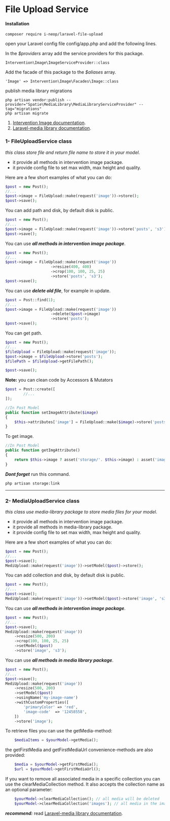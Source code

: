 
# File Upload Service

#### Installation

```bach
composer require i-neop/laravel-file-upload
```

open your Laravel config file config/app.php and add the following lines.

In the _$providers_ array add the service providers for this package.

```
Intervention\Image\ImageServiceProvider::class
```

Add the facade of this package to the _$aliases_ array.

```
'Image' => Intervention\Image\Facades\Image::class
```

publish media library migrations

```
php artisan vendor:publish --provider="Spatie\MediaLibrary\MediaLibraryServiceProvider" --tag="migrations"
php artisan migrate
```

1. [Intervention Image documentation](https://image.intervention.io/v2).
2. [Laravel-media library documentation](https://spatie.be/docs/laravel-medialibrary).

### 1- FileUploadService class
*this class store file and return file name to store it in your model*.
* it provide all methods in intervention image package.
* it provide config file to set max width, max height and quality.

Here are a few short examples of what you can do:

```php
$post = new Post();
//...
$post->image = FileUpload::make(request('image'))->store();
$post->save();
```
You can add path and disk, by default disk is public.
```php
$post = new Post();
//...
$post->image = FileUpload::make(request('image'))->store('posts', 's3');
$post->save();
```
You can use ***all methods in intervention image package***.

```php
$post = new Post();
//...
$post->image = FileUpload::make(request('image'))
                    ->resize(400, 400)
                    ->crop(100, 100, 25, 25)
                    ->store('posts', 's3');
$post->save();
```

You can use ***delete old file***, for example in update.
```php
$post = Post::find(1);
//...
$post->image = FileUpload::make(request('image'))
                    ->delete($post->image)
                    ->store('posts');
$post->save();
```
You can get path.
```php
$post = new Post();
//...
$fileUpload = FileUpload::make(request('image')); 
$post->image = $fileUpload->store('posts');
$filePath = $fileUpload->getFilePath();

$post->save();
```
****Note:**** you can clean code by Accessors & Mutators
```php
$post = Post::create([
        //...
]);

//In Post Model
public function setImageAttribute($image)
{
    $this->attributes['image'] = FileUpload::make($image)->store('posts');
}
``` 
To get image.
```php
//In Post Model
public function getImgAttribute()
{
    return $this->image ? asset('storage/'. $this->image) : asset('images/post.jpg');
}
``` 
***Dont forget*** run this command.
```bach
php artisan storage:link
```
****

### 2- MediaUploadService class
*this class use media-library package to store media files for your model*.
* it provide all methods in intervention image package.
* it provide all methods in media-library package.
* it provide config file to set max width, max height and quality.

Here are a few short examples of what you can do:
```php
$post = new Post();
//...
$post->save();
MediUpload::make(request('image'))->setModel($post)->store();

```
You can add collection and disk, by default disk is public.
```php
$post = new Post();
//...
$post->save();
MediUpload::make(request('image'))->setModel($post)->store('image', 's3');

```
You can use ***all methods in intervention image package***.
```php
$post = new Post();
//...
$post->save();
MediUpload::make(request('image'))
    ->resize(500, 200)
    ->crop(100, 100, 25, 25)
    ->setModel($post)
    ->store('image', 's3');
```
You can use ***all methods in media library package***.
```php
$post = new Post();
//...
$post->save();
MediUpload::make(request('image')) 
    ->resize(500, 200)
    ->setModel($post)
    ->usingName('my-image-name')
    ->withCustomProperties([
        'primaryColor' => 'red',
        'image-code'  => '12458558',
    ])
    ->store('image');
```
To retrieve files you can use the getMedia-method:

```php
    $mediaItems = $yourModel->getMedia();
```

the getFirstMedia and getFirstMediaUrl convenience-methods are also provided:

```php
    $media = $yourModel->getFirstMedia();
    $url = $yourModel->getFirstMediaUrl();
```

If you want to remove all associated media in a specific collection you can use the clearMediaCollection method. It also accepts the collection name as an optional parameter:

```php
    $yourModel->clearMediaCollection(); // all media will be deleted
    $yourModel->clearMediaCollection('images'); // all media in the images collection will be deleted
```

***recommend:*** read [Laravel-media library documentation](https://spatie.be/docs/laravel-medialibrary).
